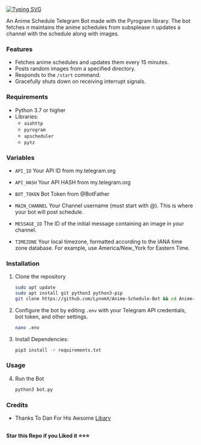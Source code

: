 [![Typing SVG](https://readme-typing-svg.herokuapp.com?font=Fira+Code&pause=1000&width=435&lines=Anime+Schedule+Bot)](https://git.io/typing-svg)

An Anime Schedule Telegram Bot made with the Pyrogram library. The bot fetches n maintains the anime schedules from subsplease n updates a channel with the schedule along with images.

### Features

- Fetches anime schedules and updates them every 15 minutes.
- Posts random images from a specified directory.
- Responds to the `/start` command.
- Gracefully shuts down on receiving interrupt signals.

### Requirements

- Python 3.7 or higher
- Libraries:
  - `aiohttp`
  - `pyrogram`
  - `apscheduler`
  - `pytz`

### Variables

* `API_ID`
Your API ID from my.telegram.org

* `API_HASH`
Your API HASH from my.telegram.org

* `BOT_TOKEN`
Bot Token from @BotFather

* `MAIN_CHANNEL`
Your Channel username (must start with @). This is where your bot will post schedule.

* `MESSAGE_ID`
The ID of the initial message containing an image in your channel.

* `TIMEZONE`
Your local timezone, formatted according to the IANA time zone database. For example, use America/New_York for Eastern Time.


### Installation

1. Clone the repository
   ```bash
   sudo apt update
   sudo apt install git python3 python3-pip
   git clone https://github.com/LynomX/Anime-Schedule-Bot && cd Anime-Schedule-Bot
   ```

2. Configure the bot by editing `.env` with your Telegram API credentials, bot token, and other settings.
   ```bash
   nano .env
   ```

3. Install Dependencies:
   ```bash
   pip3 install -r requirements.txt
   ```

### Usage

4. Run the Bot
   ```bash
   python3 bot.py
   ```
### Credits

- Thanks To Dan For His Awsome [Libary](https://github.com/pyrogram/pyrogram)

##

   **Star this Repo if you Liked it ⭐⭐⭐**
